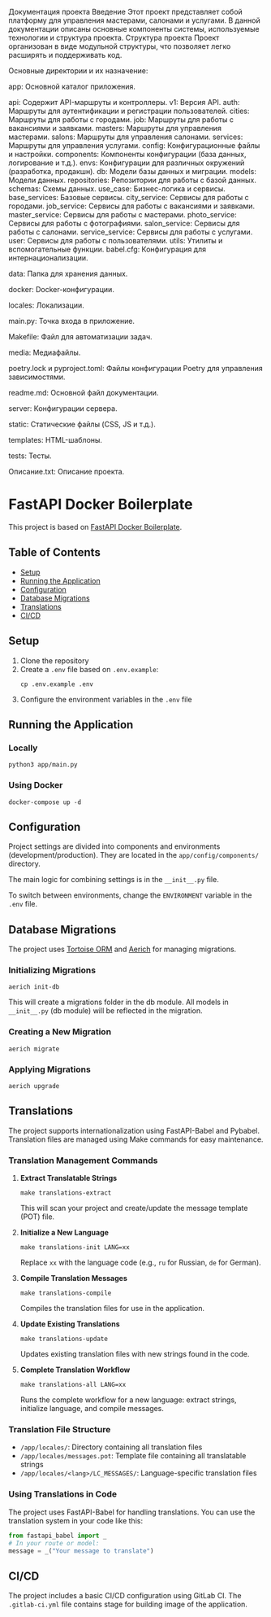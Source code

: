 Документация проекта
Введение
Этот проект представляет собой платформу для управления мастерами, салонами и услугами. 
В данной документации описаны основные компоненты системы, используемые технологии и структура проекта.
Структура проекта
Проект организован в виде модульной структуры, что позволяет легко расширять и поддерживать код. 

Основные директории и их назначение:

app: Основной каталог приложения.

api: Содержит API-маршруты и контроллеры.
v1: Версия API.
auth: Маршруты для аутентификации и регистрации пользователей.
cities: Маршруты для работы с городами.
job: Маршруты для работы с вакансиями и заявками.
masters: Маршруты для управления мастерами.
salons: Маршруты для управления салонами.
services: Маршруты для управления услугами.
config: Конфигурационные файлы и настройки.
components: Компоненты конфигурации (база данных, логирование и т.д.).
envs: Конфигурации для различных окружений (разработка, продакшн).
db: Модели базы данных и миграции.
models: Модели данных.
repositories: Репозитории для работы с базой данных.
schemas: Схемы данных.
use_case: Бизнес-логика и сервисы.
base_services: Базовые сервисы.
city_service: Сервисы для работы с городами.
job_service: Сервисы для работы с вакансиями и заявками.
master_service: Сервисы для работы с мастерами.
photo_service: Сервисы для работы с фотографиями.
salon_service: Сервисы для работы с салонами.
service_service: Сервисы для работы с услугами.
user: Сервисы для работы с пользователями.
utils: Утилиты и вспомогательные функции.
babel.cfg: Конфигурация для интернационализации.

data: Папка для хранения данных.

docker: Docker-конфигурации.

locales: Локализации.

main.py: Точка входа в приложение.

Makefile: Файл для автоматизации задач.

media: Медиафайлы.

poetry.lock и pyproject.toml: Файлы конфигурации Poetry для управления зависимостями.

readme.md: Основной файл документации.

server: Конфигурации сервера.

static: Статические файлы (CSS, JS и т.д.).

templates: HTML-шаблоны.

tests: Тесты.

Описание.txt: Описание проекта.




# FastAPI Docker Boilerplate


This project is based on [FastAPI Docker Boilerplate](https://github.com/Afaneor/fastapi-docker-boilerplate).

## Table of Contents

- [Setup](#setup)
- [Running the Application](#running-the-application)
- [Configuration](#configuration)
- [Database Migrations](#database-migrations)
- [Translations](#translations)
- [CI/CD](#cicd)

## Setup

1. Clone the repository
2. Create a `.env` file based on `.env.example`:
   ```
   cp .env.example .env
   ```
3. Configure the environment variables in the `.env` file

## Running the Application

### Locally

```shell
python3 app/main.py
```

### Using Docker

```shell
docker-compose up -d
```

## Configuration

Project settings are divided into components and environments (development/production). They are located in the `app/config/components/` directory.

The main logic for combining settings is in the `__init__.py` file.

To switch between environments, change the `ENVIRONMENT` variable in the `.env` file.

## Database Migrations

The project uses [Tortoise ORM](https://github.com/tortoise/tortoise-orm) and [Aerich](https://github.com/tortoise/aerich) for managing migrations.

### Initializing Migrations

```shell
aerich init-db
```

This will create a migrations folder in the db module. All models in `__init__.py` (db module) will be reflected in the migration.

### Creating a New Migration

```shell
aerich migrate
```

### Applying Migrations

```shell
aerich upgrade
```

## Translations

The project supports internationalization using FastAPI-Babel and Pybabel. Translation files are managed using Make commands for easy maintenance.

### Translation Management Commands

1. **Extract Translatable Strings**
   ```shell
   make translations-extract
   ```
   This will scan your project and create/update the message template (POT) file.

2. **Initialize a New Language**
   ```shell
   make translations-init LANG=xx
   ```
   Replace `xx` with the language code (e.g., `ru` for Russian, `de` for German).

3. **Compile Translation Messages**
   ```shell
   make translations-compile
   ```
   Compiles the translation files for use in the application.

4. **Update Existing Translations**
   ```shell
   make translations-update
   ```
   Updates existing translation files with new strings found in the code.

5. **Complete Translation Workflow**
   ```shell
   make translations-all LANG=xx
   ```
   Runs the complete workflow for a new language: extract strings, initialize language, and compile messages.

### Translation File Structure
- `/app/locales/`: Directory containing all translation files
- `/app/locales/messages.pot`: Template file containing all translatable strings
- `/app/locales/<lang>/LC_MESSAGES/`: Language-specific translation files

### Using Translations in Code
The project uses FastAPI-Babel for handling translations. You can use the translation system in your code like this:

```python
from fastapi_babel import _
# In your route or model:
message = _("Your message to translate")
```

## CI/CD

The project includes a basic CI/CD configuration using GitLab CI. The `.gitlab-ci.yml` file contains stage for building image of the application.